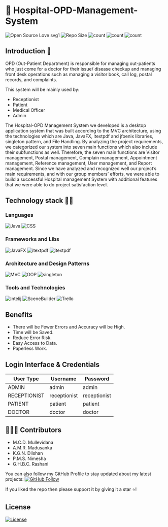 #  :hospital: Hospital-OPD-Management-System
![Open Source Love svg1](https://badges.frapsoft.com/os/v1/open-source.svg?v=103)
![Repo Size](https://img.shields.io/github/repo-size/chanukaHub/Hospital-OPD-Management-System) 
![count](https://img.shields.io/github/languages/count/chanukaHub/Hospital-OPD-Management-System) 
![count](https://img.shields.io/github/forks/chanukaHub/Hospital-OPD-Management-System?style=social) 
![count](https://img.shields.io/github/watchers/chanukaHub/Hospital-OPD-Management-System?style=social) 

## Introduction 🎉
OPD (Out-Patient Department) is responsible for managing out-patients who just come for a doctor for their issue/ disease checkup and managing front desk operations such as managing a visitor book, call log, postal records, and complaints.
<p>This system will be mainly used by:</p>
<ul><li>Receptionist</li><li>Patient</li><li>Medical Officer</li><li>Admin</li></ul>
<p>The Hospital-OPD Management System we developed is a desktop application system that was built according to the MVC architecture, using the technologies which are Java, JavaFX, itextpdf and jfoenix libraries, singleton pattern, and File Handling. By analyzing the project requirements, we categorized our system into seven main functions which also include their subfunctions as well. Therefore, the seven main functions are Visitor management, Postal management, Complain management, Appointment management, Reference management, User management, and Report management. Since we have analyzed and recognized well our project’s main requirements, and with our group members’ efforts, we were able to build a successful Hospital management System with additional features that we were able to do project satisfaction level.</p>

## Technology stack 💎💎

### Languages 
![Java](https://img.shields.io/badge/Language-Java-red) 
![CSS](https://img.shields.io/badge/Language-CSS-red) 

### Frameworks and Libs
![JavaFX](https://img.shields.io/badge/Library-JavaFX-blue) 
![itextpdf](https://img.shields.io/badge/Library-itextpdf-blue) 
![itextpdf](https://img.shields.io/badge/Library-jfoenix-blue) 

### Architecture and Design Patterns
![MVC](https://img.shields.io/badge/Architecture-MVC-green)
![OOP](https://img.shields.io/badge/Concept-OOP-green) 
![singleton](https://img.shields.io/badge/Pattern-singleton-green) 

### Tools and Technologies
![intelij](https://img.shields.io/badge/Tool-intelij-lightgrey) 
![SceneBuilder](https://img.shields.io/badge/Tool-SceneBuilder-lightgrey) 
![Trello](https://img.shields.io/badge/Tool-Trello-lightgrey) 

## Benefits 
*   There will be Fewer Errors and Accuracy will be High.  
*   Time will be Saved. 
*   Reduce Error Risk. 
*   Easy Access to Data. 
*   Paperless Work. 

## Login Interface & Credentials

|  User Type   |   Username    |   Password   |
|--------------|---------------|--------------|
|ADMIN         |admin          |admin         |
|RECEPTIONIST  |receptionist   |receptionist  |
|PATIENT       |patient        |patient       |
|DOCTOR        |doctor         |doctor        |

 ## 👨🏼‍💻 Contributors
* M.C.D. Mullevidana
* A.M.R. Madusanka
* K.G.N. Dilshan
* P.M.S. Nimesha 
* G.H.B.C. Rashani 

You can also follow my GitHub Profile to stay updated about my latest projects: [![GitHub Follow](https://img.shields.io/badge/Connect-chanukaHub-blue.svg?logo=Github&longCache=true&style=social&label=Follow)](https://github.com/chanukaHub)

If you liked the repo then please support it by giving it a star ⭐!

## License
[![License](https://img.shields.io/badge/License-Apache%202.0-red.svg)](https://opensource.org/licenses/Apache)

